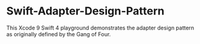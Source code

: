 # Swift-Adapter-Design-Pattern
This Xcode 9 Swift 4 playground demonstrates the adapter design pattern as originally defined by the Gang of Four.
